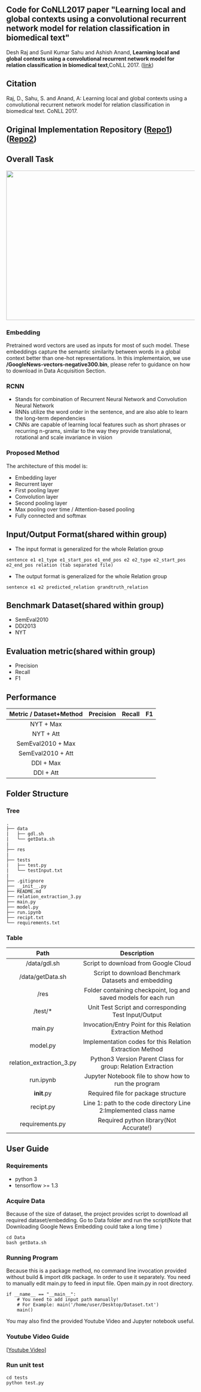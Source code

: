 ## Code for CoNLL2017 paper "Learning local and global contexts using a convolutional recurrent network model for relation classification in biomedical text"
Desh Raj and Sunil Kumar Sahu and Ashish Anand, **Learning local and global contexts using a convolutional recurrent
network model for relation classification in biomedical text**,CoNLL 2017. ([link](https://www.aclweb.org/anthology/K17-1032))


## Citation

Raj, D., Sahu, S. and Anand, A: Learning local and global contexts using a convolutional recurrent network model for
relation classification in biomedical text. CoNLL 2017.


## Original Implementation Repository ([Repo1](https://github.com/kwonmha/Convolutional-Recurrent-Neural-Networks-for-Relation-Extraction)) ([Repo2](https://github.com/desh2608/crnn-relation-classification))


## Overall Task
<p align="center">
	<img width="700" height="400" src="https://user-images.githubusercontent.com/8953934/39967385-05995058-56f5-11e8-8080-73d8098cab6b.JPG">
</p>

### Embedding
Pretrained word vectors are used as inputs for most of such model. These embeddings capture the semantic similarity between words in a global context better than one-hot representations.
In this implementaion, we use **/GoogleNews-vectors-negative300.bin**, please refer to guidance on how to download in Data Acquisition Section.

### RCNN
* Stands for combination of Recurrent Neural Network and Convolution Neural Network
* RNNs utilize the word order in the sentence, and are also able to learn the long-term dependencies
* CNNs are capable of learning local features such as short phrases or recurring n-grams, similar to the way they provide translational, rotational and scale invariance in vision

### Proposed Method
The architecture of this model is:
*  Embedding layer
*  Recurrent layer
*  First pooling layer
*  Convolution layer
*  Second pooling layer
*  Max pooling over time / Attention-based pooling
*  Fully connected and softmax


## Input/Output Format(shared within group)
* The input format is generalized for the whole Relation group
```
sentence e1 e1_type e1_start_pos e1_end_pos e2 e2_type e2_start_pos e2_end_pos relation (tab separated file)
```
* The output format is generalized for the whole Relation group
```
sentence e1 e2 predicted_relation grandtruth_relation
```
## Benchmark Dataset(shared within group)
* SemEval2010
* DDI2013
* NYT

## Evaluation metric(shared within group)
* Precision
* Recall
* F1

## Performance
|     Metric / Dataset+Method          |      Precision      | Recall | F1|
|:--------------------:|:---------------------:|:---------------------:|:---------------------:|
| NYT + Max       |  | | |
| NYT + Att       |  | | |
| SemEval2010 + Max       |  | | |
| SemEval2010 + Att       |  | | |
| DDI + Max       |  | | |
| DDI + Att       |  | | |


## Folder Structure

### Tree
```
.
├── data
|   ├── gdl.sh
|   └── getData.sh
|
├── res
|
├── tests
|   ├── test.py
|   └── testInput.txt
|
├── .gitignore
├── __init__.py
├── README.md
├── relation_extraction_3.py
├── main.py
├── model.py
├── run.ipynb
├── recipt.txt
└── requirements.txt
```

### Table
| Path                 | Description           |
|:--------------------:|:---------------------:|
| /data/gdl.sh       | Script to download from Google Cloud      |
| /data/getData.sh       | Script to download Benchmark Datasets and embedding      |
| /res       | Folder containing checkpoint, log and saved models for each run      |
| /test/*      | Unit Test Script and corresponding Test Input/Output      |
| main.py       | Invocation/Entry Point for this Relation Extraction Method   |
| model.py       | Implementation codes for this Relation Extraction Method    |
| relation_extraction_3.py       | Python3 Version Parent Class for group: Relation Extraction      |
| run.ipynb    | Jupyter Notebook file to show how to run the program |
| __init__.py      | Required file for package structure      |
| recipt.py       | Line 1: path to the code directory  Line 2:Implemented class name   |
| requirements.py       | Required python library(Not Accurate!)   |


## User Guide

### Requirements
* python 3
* tensorflow >= 1.3


### Acquire Data
Because of the size of dataset, the project provides script to download all required dataset/embedding.
Go to Data folder and run the script(Note that Downloading Google News Embedding could take a long time )
```
cd Data
bash getData.sh
```


### Running Program
Because this is a package method, no command line invocation provided without build & import ditk package.
In order to use it separately. You need to manually edit main.py to feed in input file.
Open main.py in root directory.
```
if __name__ == "__main__":
    # You need to add input path manually!
    # For Example: main('/home/user/Desktop/Dataset.txt')
    main()
```
You may also find the provided Youtube Video and Jupyter notebook useful.


### Youtube Video Guide
[[Youtube Video](https://youtu.be/JtQrqSt24uk)]

### Run unit test
```
cd tests
python test.py
```
